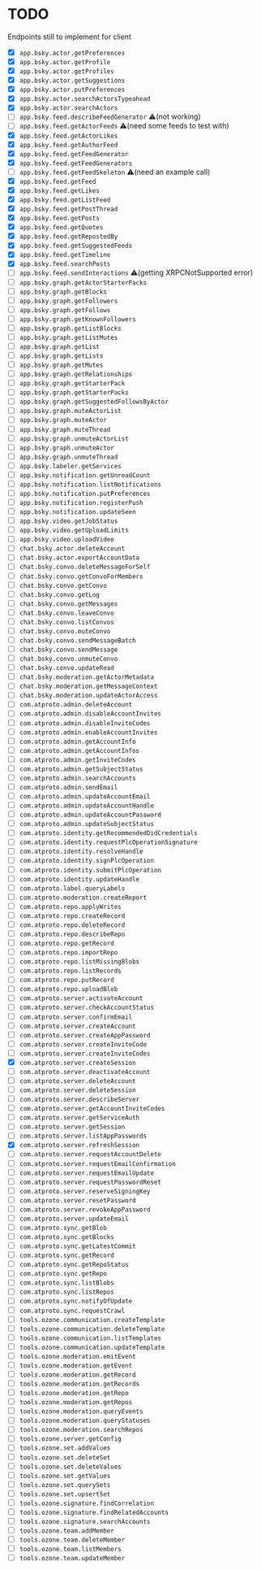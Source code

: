 # TODO

Endpoints still to implement for client

- [x] `app.bsky.actor.getPreferences`
- [x] `app.bsky.actor.getProfile`
- [x] `app.bsky.actor.getProfiles`
- [x] `app.bsky.actor.getSuggestions`
- [x] `app.bsky.actor.putPreferences`
- [x] `app.bsky.actor.searchActorsTypeahead`
- [x] `app.bsky.actor.searchActors`
- [ ] `app.bsky.feed.describeFeedGenerator` ⚠️(not working)
- [ ] `app.bsky.feed.getActorFeeds` ⚠️(need some feeds to test with)
- [x] `app.bsky.feed.getActorLikes`
- [x] `app.bsky.feed.getAuthorFeed`
- [x] `app.bsky.feed.getFeedGenerator`
- [x] `app.bsky.feed.getFeedGenerators`
- [ ] `app.bsky.feed.getFeedSkeleton` ⚠️(need an example call)
- [x] `app.bsky.feed.getFeed`
- [x] `app.bsky.feed.getLikes`
- [x] `app.bsky.feed.getListFeed`
- [x] `app.bsky.feed.getPostThread`
- [x] `app.bsky.feed.getPosts`
- [x] `app.bsky.feed.getQuotes`
- [x] `app.bsky.feed.getRepostedBy`
- [x] `app.bsky.feed.getSuggestedFeeds`
- [x] `app.bsky.feed.getTimeline`
- [x] `app.bsky.feed.searchPosts`
- [ ] `app.bsky.feed.sendInteractions` ⚠️(getting XRPCNotSupported error)
- [ ] `app.bsky.graph.getActorStarterPacks`
- [ ] `app.bsky.graph.getBlocks`
- [ ] `app.bsky.graph.getFollowers`
- [ ] `app.bsky.graph.getFollows`
- [ ] `app.bsky.graph.getKnownFollowers`
- [ ] `app.bsky.graph.getListBlocks`
- [ ] `app.bsky.graph.getListMutes`
- [ ] `app.bsky.graph.getList`
- [ ] `app.bsky.graph.getLists`
- [ ] `app.bsky.graph.getMutes`
- [ ] `app.bsky.graph.getRelationships`
- [ ] `app.bsky.graph.getStarterPack`
- [ ] `app.bsky.graph.getStarterPacks`
- [ ] `app.bsky.graph.getSuggestedFollowsByActor`
- [ ] `app.bsky.graph.muteActorList`
- [ ] `app.bsky.graph.muteActor`
- [ ] `app.bsky.graph.muteThread`
- [ ] `app.bsky.graph.unmuteActorList`
- [ ] `app.bsky.graph.unmuteActor`
- [ ] `app.bsky.graph.unmuteThread`
- [ ] `app.bsky.labeler.getServices`
- [ ] `app.bsky.notification.getUnreadCount`
- [ ] `app.bsky.notification.listNotifications`
- [ ] `app.bsky.notification.putPreferences`
- [ ] `app.bsky.notification.registerPush`
- [ ] `app.bsky.notification.updateSeen`
- [ ] `app.bsky.video.getJobStatus`
- [ ] `app.bsky.video.getUploadLimits`
- [ ] `app.bsky.video.uploadVideo`
- [ ] `chat.bsky.actor.deleteAccount`
- [ ] `chat.bsky.actor.exportAccountData`
- [ ] `chat.bsky.convo.deleteMessageForSelf`
- [ ] `chat.bsky.convo.getConvoForMembers`
- [ ] `chat.bsky.convo.getConvo`
- [ ] `chat.bsky.convo.getLog`
- [ ] `chat.bsky.convo.getMessages`
- [ ] `chat.bsky.convo.leaveConvo`
- [ ] `chat.bsky.convo.listConvos`
- [ ] `chat.bsky.convo.muteConvo`
- [ ] `chat.bsky.convo.sendMessageBatch`
- [ ] `chat.bsky.convo.sendMessage`
- [ ] `chat.bsky.convo.unmuteConvo`
- [ ] `chat.bsky.convo.updateRead`
- [ ] `chat.bsky.moderation.getActorMetadata`
- [ ] `chat.bsky.moderation.getMessageContext`
- [ ] `chat.bsky.moderation.updateActorAccess`
- [ ] `com.atproto.admin.deleteAccount`
- [ ] `com.atproto.admin.disableAccountInvites`
- [ ] `com.atproto.admin.disableInviteCodes`
- [ ] `com.atproto.admin.enableAccountInvites`
- [ ] `com.atproto.admin.getAccountInfo`
- [ ] `com.atproto.admin.getAccountInfos`
- [ ] `com.atproto.admin.getInviteCodes`
- [ ] `com.atproto.admin.getSubjectStatus`
- [ ] `com.atproto.admin.searchAccounts`
- [ ] `com.atproto.admin.sendEmail`
- [ ] `com.atproto.admin.updateAccountEmail`
- [ ] `com.atproto.admin.updateAccountHandle`
- [ ] `com.atproto.admin.updateAccountPassword`
- [ ] `com.atproto.admin.updateSubjectStatus`
- [ ] `com.atproto.identity.getRecommendedDidCredentials`
- [ ] `com.atproto.identity.requestPlcOperationSignature`
- [ ] `com.atproto.identity.resolveHandle`
- [ ] `com.atproto.identity.signPlcOperation`
- [ ] `com.atproto.identity.submitPlcOperation`
- [ ] `com.atproto.identity.updateHandle`
- [ ] `com.atproto.label.queryLabels`
- [ ] `com.atproto.moderation.createReport`
- [ ] `com.atproto.repo.applyWrites`
- [ ] `com.atproto.repo.createRecord`
- [ ] `com.atproto.repo.deleteRecord`
- [ ] `com.atproto.repo.describeRepo`
- [ ] `com.atproto.repo.getRecord`
- [ ] `com.atproto.repo.importRepo`
- [ ] `com.atproto.repo.listMissingBlobs`
- [ ] `com.atproto.repo.listRecords`
- [ ] `com.atproto.repo.putRecord`
- [ ] `com.atproto.repo.uploadBlob`
- [ ] `com.atproto.server.activateAccount`
- [ ] `com.atproto.server.checkAccountStatus`
- [ ] `com.atproto.server.confirmEmail`
- [ ] `com.atproto.server.createAccount`
- [ ] `com.atproto.server.createAppPassword`
- [ ] `com.atproto.server.createInviteCode`
- [ ] `com.atproto.server.createInviteCodes`
- [x] `com.atproto.server.createSession`
- [ ] `com.atproto.server.deactivateAccount`
- [ ] `com.atproto.server.deleteAccount`
- [ ] `com.atproto.server.deleteSession`
- [ ] `com.atproto.server.describeServer`
- [ ] `com.atproto.server.getAccountInviteCodes`
- [ ] `com.atproto.server.getServiceAuth`
- [ ] `com.atproto.server.getSession`
- [ ] `com.atproto.server.listAppPasswords`
- [x] `com.atproto.server.refreshSession`
- [ ] `com.atproto.server.requestAccountDelete`
- [ ] `com.atproto.server.requestEmailConfirmation`
- [ ] `com.atproto.server.requestEmailUpdate`
- [ ] `com.atproto.server.requestPasswordReset`
- [ ] `com.atproto.server.reserveSigningKey`
- [ ] `com.atproto.server.resetPassword`
- [ ] `com.atproto.server.revokeAppPassword`
- [ ] `com.atproto.server.updateEmail`
- [ ] `com.atproto.sync.getBlob`
- [ ] `com.atproto.sync.getBlocks`
- [ ] `com.atproto.sync.getLatestCommit`
- [ ] `com.atproto.sync.getRecord`
- [ ] `com.atproto.sync.getRepoStatus`
- [ ] `com.atproto.sync.getRepo`
- [ ] `com.atproto.sync.listBlobs`
- [ ] `com.atproto.sync.listRepos`
- [ ] `com.atproto.sync.notifyOfUpdate`
- [ ] `com.atproto.sync.requestCrawl`
- [ ] `tools.ozone.communication.createTemplate`
- [ ] `tools.ozone.communication.deleteTemplate`
- [ ] `tools.ozone.communication.listTemplates`
- [ ] `tools.ozone.communication.updateTemplate`
- [ ] `tools.ozone.moderation.emitEvent`
- [ ] `tools.ozone.moderation.getEvent`
- [ ] `tools.ozone.moderation.getRecord`
- [ ] `tools.ozone.moderation.getRecords`
- [ ] `tools.ozone.moderation.getRepo`
- [ ] `tools.ozone.moderation.getRepos`
- [ ] `tools.ozone.moderation.queryEvents`
- [ ] `tools.ozone.moderation.queryStatuses`
- [ ] `tools.ozone.moderation.searchRepos`
- [ ] `tools.ozone.server.getConfig`
- [ ] `tools.ozone.set.addValues`
- [ ] `tools.ozone.set.deleteSet`
- [ ] `tools.ozone.set.deleteValues`
- [ ] `tools.ozone.set.getValues`
- [ ] `tools.ozone.set.querySets`
- [ ] `tools.ozone.set.upsertSet`
- [ ] `tools.ozone.signature.findCorrelation`
- [ ] `tools.ozone.signature.findRelatedAccounts`
- [ ] `tools.ozone.signature.searchAccounts`
- [ ] `tools.ozone.team.addMember`
- [ ] `tools.ozone.team.deleteMember`
- [ ] `tools.ozone.team.listMembers`
- [ ] `tools.ozone.team.updateMember`
